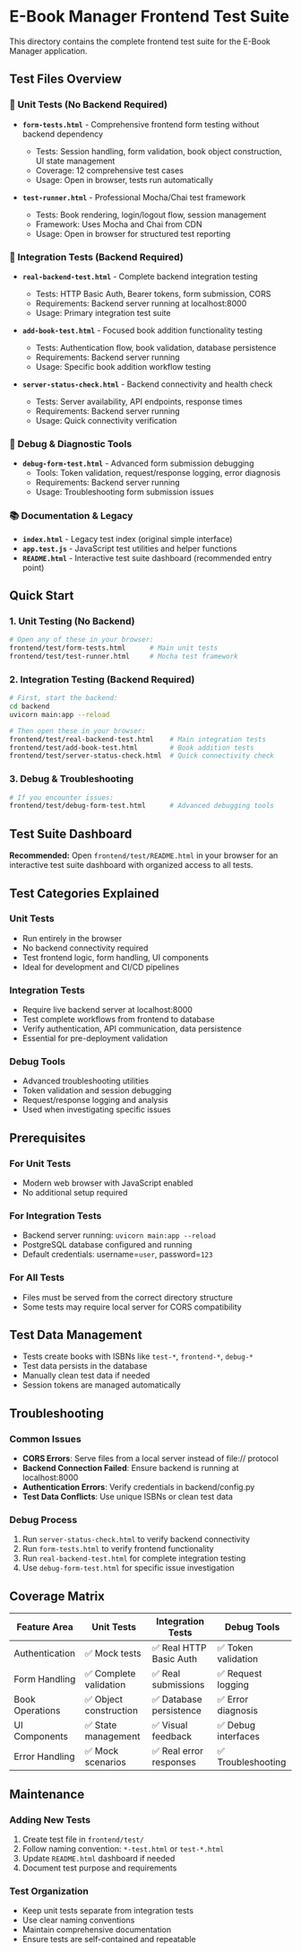 # E-Book Manager Frontend Test Suite

This directory contains the complete frontend test suite for the E-Book Manager application.

## Test Files Overview

### 🔧 Unit Tests (No Backend Required)
- **`form-tests.html`** - Comprehensive frontend form testing without backend dependency
  - Tests: Session handling, form validation, book object construction, UI state management
  - Coverage: 12 comprehensive test cases
  - Usage: Open in browser, tests run automatically

- **`test-runner.html`** - Professional Mocha/Chai test framework
  - Tests: Book rendering, login/logout flow, session management
  - Framework: Uses Mocha and Chai from CDN
  - Usage: Open in browser for structured test reporting

### 🔗 Integration Tests (Backend Required)
- **`real-backend-test.html`** - Complete backend integration testing
  - Tests: HTTP Basic Auth, Bearer tokens, form submission, CORS
  - Requirements: Backend server running at localhost:8000
  - Usage: Primary integration test suite

- **`add-book-test.html`** - Focused book addition functionality testing
  - Tests: Authentication flow, book validation, database persistence
  - Requirements: Backend server running
  - Usage: Specific book addition workflow testing

- **`server-status-check.html`** - Backend connectivity and health check
  - Tests: Server availability, API endpoints, response times
  - Requirements: Backend server running
  - Usage: Quick connectivity verification

### 🐛 Debug & Diagnostic Tools
- **`debug-form-test.html`** - Advanced form submission debugging
  - Tools: Token validation, request/response logging, error diagnosis
  - Requirements: Backend server running
  - Usage: Troubleshooting form submission issues

### 📚 Documentation & Legacy
- **`index.html`** - Legacy test index (original simple interface)
- **`app.test.js`** - JavaScript test utilities and helper functions
- **`README.html`** - Interactive test suite dashboard (recommended entry point)

## Quick Start

### 1. Unit Testing (No Backend)
```bash
# Open any of these in your browser:
frontend/test/form-tests.html      # Main unit tests
frontend/test/test-runner.html     # Mocha test framework
```

### 2. Integration Testing (Backend Required)
```bash
# First, start the backend:
cd backend
uvicorn main:app --reload

# Then open these in your browser:
frontend/test/real-backend-test.html    # Main integration tests
frontend/test/add-book-test.html        # Book addition tests
frontend/test/server-status-check.html  # Quick connectivity check
```

### 3. Debug & Troubleshooting
```bash
# If you encounter issues:
frontend/test/debug-form-test.html      # Advanced debugging tools
```

## Test Suite Dashboard

**Recommended:** Open `frontend/test/README.html` in your browser for an interactive test suite dashboard with organized access to all tests.

## Test Categories Explained

### Unit Tests
- Run entirely in the browser
- No backend connectivity required
- Test frontend logic, form handling, UI components
- Ideal for development and CI/CD pipelines

### Integration Tests
- Require live backend server at localhost:8000
- Test complete workflows from frontend to database
- Verify authentication, API communication, data persistence
- Essential for pre-deployment validation

### Debug Tools
- Advanced troubleshooting utilities
- Token validation and session debugging
- Request/response logging and analysis
- Used when investigating specific issues

## Prerequisites

### For Unit Tests
- Modern web browser with JavaScript enabled
- No additional setup required

### For Integration Tests
- Backend server running: `uvicorn main:app --reload`
- PostgreSQL database configured and running
- Default credentials: username=`user`, password=`123`

### For All Tests
- Files must be served from the correct directory structure
- Some tests may require local server for CORS compatibility

## Test Data Management

- Tests create books with ISBNs like `test-*`, `frontend-*`, `debug-*`
- Test data persists in the database
- Manually clean test data if needed
- Session tokens are managed automatically

## Troubleshooting

### Common Issues
- **CORS Errors**: Serve files from a local server instead of file:// protocol
- **Backend Connection Failed**: Ensure backend is running at localhost:8000
- **Authentication Errors**: Verify credentials in backend/config.py
- **Test Data Conflicts**: Use unique ISBNs or clean test data

### Debug Process
1. Run `server-status-check.html` to verify backend connectivity
2. Run `form-tests.html` to verify frontend functionality
3. Run `real-backend-test.html` for complete integration testing
4. Use `debug-form-test.html` for specific issue investigation

## Coverage Matrix

| Feature Area | Unit Tests | Integration Tests | Debug Tools |
|--------------|------------|-------------------|-------------|
| Authentication | ✅ Mock tests | ✅ Real HTTP Basic Auth | ✅ Token validation |
| Form Handling | ✅ Complete validation | ✅ Real submissions | ✅ Request logging |
| Book Operations | ✅ Object construction | ✅ Database persistence | ✅ Error diagnosis |
| UI Components | ✅ State management | ✅ Visual feedback | ✅ Debug interfaces |
| Error Handling | ✅ Mock scenarios | ✅ Real error responses | ✅ Troubleshooting |

## Maintenance

### Adding New Tests
1. Create test file in `frontend/test/`
2. Follow naming convention: `*-test.html` or `test-*.html`
3. Update `README.html` dashboard if needed
4. Document test purpose and requirements

### Test Organization
- Keep unit tests separate from integration tests
- Use clear naming conventions
- Maintain comprehensive documentation
- Ensure tests are self-contained and repeatable
